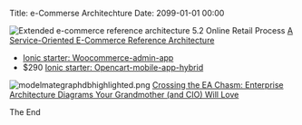Title: e-Commerse Architechture
Date: 2099-01-01 00:00

![Extended e-commerce reference architecture 5.2 Online Retail Process](http://www.scielo.cl/fbpe/img/jtaer/v11n1/art03_fig8.jpg "Online Retail Process")
[A Service-Oriented E-Commerce Reference Architecture](http://www.scielo.cl/scielo.php?script=sci_arttext&pid=S0718-18762016000100003)

* [Ionic starter: Woocommerce-admin-app](https://market.ionicframework.com/starters/woocommerce-admin-app)
* $290 [Ionic starter: Opencart-mobile-app-hybrid](https://market.ionicframework.com/starters/opencart-mobile-app-hybrid)


![modelmategraphdbhighlighted.png](https://hyperonomy.files.wordpress.com/2016/10/modelmategraphdbhighlighted.png)
[Crossing the EA Chasm: Enterprise Architecture Diagrams Your Grandmother (and CIO) Will Love](https://hyperonomy.com/2016/10/13/archimate-diagrams-your-grandmother-and-cio-will-love/)

The End